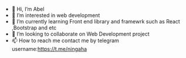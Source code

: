 - 👋 Hi, I’m Abel
- 👀 I’m interested in web development 
- 🌱 I’m currently learning Front end library and framewrk such as React ,Bootstrap and etc
- 💞️ I’m looking to collaborate on Web Development project
- 📫 How to reach me contact me by telegram username:https://t.me/ningaha

<!---
abel12-tech/abel12-tech is a ✨ special ✨ repository because its `README.md` (this file) appears on your GitHub profile.
You can click the Preview link to take a look at your changes.
--->

